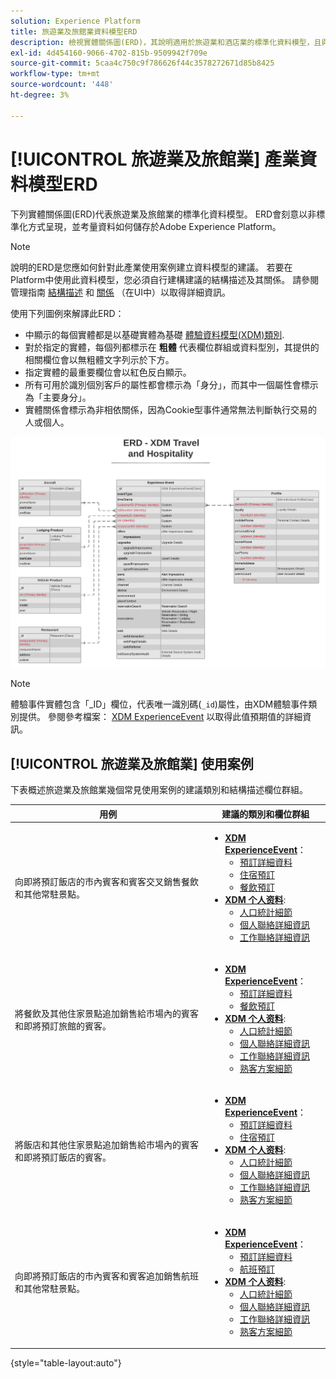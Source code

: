 ```yaml
---
solution: Experience Platform
title: 旅遊業及旅館業資料模型ERD
description: 檢視實體關係圖(ERD)，其說明適用於旅遊業和酒店業的標準化資料模型，且與Experience Data Model (XDM)相容，以便在Adobe Experience Platform中使用。
exl-id: 4d454160-9066-4702-815b-9509942f709e
source-git-commit: 5caa4c750c9f786626f44c3578272671d85b8425
workflow-type: tm+mt
source-wordcount: '448'
ht-degree: 3%

---
```


# [!UICONTROL 旅遊業及旅館業] 產業資料模型ERD

下列實體關係圖(ERD)代表旅遊業及旅館業的標準化資料模型。 ERD會刻意以非標準化方式呈現，並考量資料如何儲存於Adobe Experience Platform。

>[!NOTE]
>
>說明的ERD是您應如何針對此產業使用案例建立資料模型的建議。 若要在Platform中使用此資料模型，您必須自行建構建議的結構描述及其關係。 請參閱管理指南 [結構描述](../../ui/resources/schemas.md) 和 [關係](../../tutorials/relationship-ui.md) （在UI中）以取得詳細資訊。

使用下列圖例來解譯此ERD：

* 中顯示的每個實體都是以基礎實體為基礎 [體驗資料模型(XDM)類別](../composition.md#class).
* 對於指定的實體，每個列都標示在 **粗體** 代表欄位群組或資料型別，其提供的相關欄位會以無粗體文字列示於下方。
* 指定實體的最重要欄位會以紅色反白顯示。
* 所有可用於識別個別客戶的屬性都會標示為「身分」，而其中一個屬性會標示為「主要身分」。
* 實體關係會標示為非相依關係，因為Cookie型事件通常無法判斷執行交易的人或個人。

![](../../images/industries/travel-hospitality.png)

>[!NOTE]
>
>體驗事件實體包含「_ID」欄位，代表唯一識別碼(`_id`)屬性，由XDM體驗事件類別提供。 參閱參考檔案： [XDM ExperienceEvent](../../classes/experienceevent.md) 以取得此值預期值的詳細資訊。

## [!UICONTROL 旅遊業及旅館業] 使用案例

下表概述旅遊業及旅館業幾個常見使用案例的建議類別和結構描述欄位群組。

| 用例 | 建議的類別和欄位群組 |
| --- | --- |
| 向即將預訂飯店的市內賓客和賓客交叉銷售餐飲和其他常駐景點。 | <ul><li>**[XDM ExperienceEvent](../../classes/experienceevent.md)**：<ul><li>[預訂詳細資料](../../field-groups/event/reservation-details.md)</li><li>[住宿預訂](../../field-groups/event/lodging-reservation.md)</li><li>[餐飲預訂](../../field-groups/event/dining-reservation.md)</li></ul></li><li>**[XDM 个人资料](../../classes/individual-profile.md)**:<ul><li>[人口統計細節](../../field-groups/profile/demographic-details.md)</li><li>[個人聯絡詳細資訊](../../field-groups/profile/personal-contact-details.md)</li><li>[工作聯絡詳細資訊](../../field-groups/profile/work-contact-details.md)</li></ul></li></ul> |
| 將餐飲及其他住家景點追加銷售給市場內的賓客和即將預訂旅館的賓客。 | <ul><li>**[XDM ExperienceEvent](../../classes/experienceevent.md)**：<ul><li>[預訂詳細資料](../../field-groups/event/reservation-details.md)</li><li>[餐飲預訂](../../field-groups/event/dining-reservation.md)</li></ul></li><li>**[XDM 个人资料](../../classes/individual-profile.md)**:<ul><li>[人口統計細節](../../field-groups/profile/demographic-details.md)</li><li>[個人聯絡詳細資訊](../../field-groups/profile/personal-contact-details.md)</li><li>[工作聯絡詳細資訊](../../field-groups/profile/work-contact-details.md)</li><li>[熟客方案細節](../../field-groups/profile/loyalty-details.md)</li></ul></li></ul> |
| 將飯店和其他住家景點追加銷售給市場內的賓客和即將預訂飯店的賓客。 | <ul><li>**[XDM ExperienceEvent](../../classes/experienceevent.md)**：<ul><li>[預訂詳細資料](../../field-groups/event/reservation-details.md)</li><li>[住宿預訂](../../field-groups/event/lodging-reservation.md)</li></ul></li><li>**[XDM 个人资料](../../classes/individual-profile.md)**:<ul><li>[人口統計細節](../../field-groups/profile/demographic-details.md)</li><li>[個人聯絡詳細資訊](../../field-groups/profile/personal-contact-details.md)</li><li>[工作聯絡詳細資訊](../../field-groups/profile/work-contact-details.md)</li><li>[熟客方案細節](../../field-groups/profile/loyalty-details.md)</li></ul></li></ul> |
| 向即將預訂飯店的市內賓客和賓客追加銷售航班和其他常駐景點。 | <ul><li>**[XDM ExperienceEvent](../../classes/experienceevent.md)**：<ul><li>[預訂詳細資料](../../field-groups/event/reservation-details.md)</li><li>[航班預訂](../../field-groups/event/flight-reservation.md)</li></ul></li><li>**[XDM 个人资料](../../classes/individual-profile.md)**:<ul><li>[人口統計細節](../../field-groups/profile/demographic-details.md)</li><li>[個人聯絡詳細資訊](../../field-groups/profile/personal-contact-details.md)</li><li>[工作聯絡詳細資訊](../../field-groups/profile/work-contact-details.md)</li><li>[熟客方案細節](../../field-groups/profile/loyalty-details.md)</li></ul></li></ul> |

{style="table-layout:auto"}
